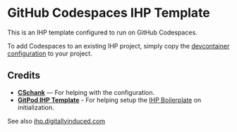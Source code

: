 # GitHub Codespaces IHP Template

This is an IHP template configured to run on GitHub Codespaces.

To add Codespaces to an existing IHP project, simply copy the [devcontainer configuration](.devcontainer/devcontainer.json) to your project.

## Credits

- __[CSchank](https://github.com/CSchank)__ — For helping with the configuration.
- __[GitPod IHP Template]()__ - For helping setup the [IHP Boilerplate](https://github.com/digitallyinduced/ihp-boilerplate) on initialization. 

See also [ihp.digitallyinduced.com](https://ihp.digitallyinduced.com/)
